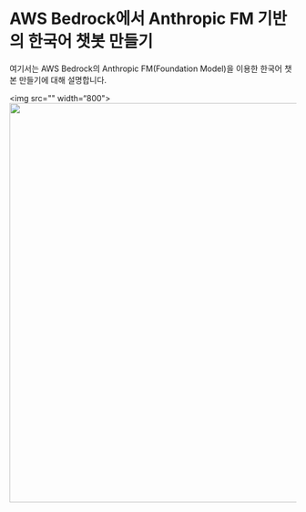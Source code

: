 # AWS Bedrock에서 Anthropic FM 기반의 한국어 챗봇 만들기

여기서는 AWS Bedrock의 Anthropic FM(Foundation Model)을 이용한 한국어 챗본 만들기에 대해 설명합니다.

<img src="" width=“800">
<img src="https://github.com/kyopark2014/chatbot-based-on-bedrock-anthropic/assets/52392004/35ed20e3-60ba-4705-9cc2-201339b72fb8" width="700">
